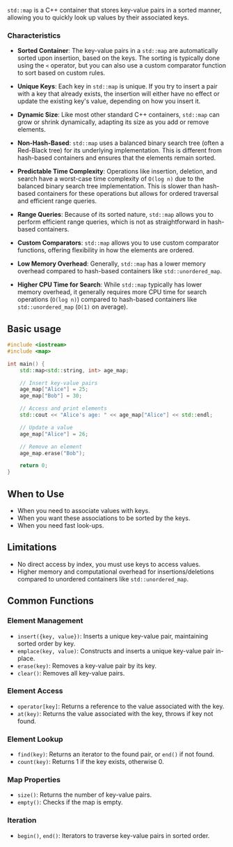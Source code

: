 `std::map` is a C++ container that stores key-value pairs in a sorted manner, allowing you to quickly look up values by their associated keys.
### Characteristics

- **Sorted Container**: The key-value pairs in a `std::map` are automatically sorted upon insertion, based on the keys. The sorting is typically done using the `<` operator, but you can also use a custom comparator function to sort based on custom rules.

- **Unique Keys**: Each key in `std::map` is unique. If you try to insert a pair with a key that already exists, the insertion will either have no effect or update the existing key's value, depending on how you insert it.

- **Dynamic Size**: Like most other standard C++ containers, `std::map` can grow or shrink dynamically, adapting its size as you add or remove elements.

- **Non-Hash-Based**: `std::map` uses a balanced binary search tree (often a Red-Black tree) for its underlying implementation. This is different from hash-based containers and ensures that the elements remain sorted.

- **Predictable Time Complexity**: Operations like insertion, deletion, and search have a worst-case time complexity of `O(log n)` due to the balanced binary search tree implementation. This is slower than hash-based containers for these operations but allows for ordered traversal and efficient range queries.

- **Range Queries**: Because of its sorted nature, `std::map` allows you to perform efficient range queries, which is not as straightforward in hash-based containers.

- **Custom Comparators**: `std::map` allows you to use custom comparator functions, offering flexibility in how the elements are ordered.

- **Low Memory Overhead**: Generally, `std::map` has a lower memory overhead compared to hash-based containers like `std::unordered_map`.

- **Higher CPU Time for Search**: While `std::map` typically has lower memory overhead, it generally requires more CPU time for search operations (`O(log n)`) compared to hash-based containers like `std::unordered_map` (`O(1)` on average).
## Basic usage

```c++
#include <iostream>
#include <map>

int main() {
    std::map<std::string, int> age_map;

    // Insert key-value pairs
    age_map["Alice"] = 25;
    age_map["Bob"] = 30;

    // Access and print elements
    std::cout << "Alice's age: " << age_map["Alice"] << std::endl;

    // Update a value
    age_map["Alice"] = 26;

    // Remove an element
    age_map.erase("Bob");

    return 0;
}
```
## When to Use

- When you need to associate values with keys.
- When you want these associations to be sorted by the keys.
- When you need fast look-ups.
## Limitations

- No direct access by index, you must use keys to access values.
- Higher memory and computational overhead for insertions/deletions compared to unordered containers like `std::unordered_map`.
## Common Functions

### Element Management

- `insert({key, value})`: Inserts a unique key-value pair, maintaining sorted order by key.
- `emplace(key, value)`: Constructs and inserts a unique key-value pair in-place.
- `erase(key)`: Removes a key-value pair by its key.
- `clear()`: Removes all key-value pairs.
### Element Access

- `operator[key]`: Returns a reference to the value associated with the key.
- `at(key)`: Returns the value associated with the key, throws if key not found.
### Element Lookup

- `find(key)`: Returns an iterator to the found pair, or `end()` if not found.
- `count(key)`: Returns 1 if the key exists, otherwise 0.
### Map Properties

- `size()`: Returns the number of key-value pairs.
- `empty()`: Checks if the map is empty.
### Iteration

- `begin()`, `end()`: Iterators to traverse key-value pairs in sorted order.